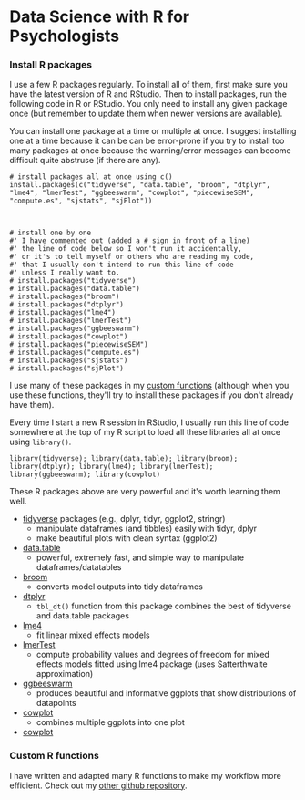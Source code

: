 # Data Science with R for Psychologists

### Install R packages

I use a few R packages regularly. To install all of them, first make sure you have the latest version of R and RStudio. Then to install packages, run the following code in R or RStudio. You only need to install any given package once (but remember to update them when newer versions are available).

You can install one package at a time or multiple at once. I suggest installing one at a time because it can be can be error-prone if you try to install too many packages at once because the warning/error messages can become difficult quite abstruse (if there are any).

```
# install packages all at once using c()
install.packages(c("tidyverse", "data.table", "broom", "dtplyr", "lme4", "lmerTest", "ggbeeswarm", "cowplot", "piecewiseSEM", "compute.es", "sjstats", "sjPlot"))



# install one by one
#' I have commented out (added a # sign in front of a line)
#' the line of code below so I won't run it accidentally,
#' or it's to tell myself or others who are reading my code,
#' that I usually don't intend to run this line of code
#' unless I really want to.
# install.packages("tidyverse")
# install.packages("data.table")
# install.packages("broom")
# install.packages("dtplyr")
# install.packages("lme4")
# install.packages("lmerTest")
# install.packages("ggbeeswarm")
# install.packages("cowplot")
# install.packages("piecewiseSEM")
# install.packages("compute.es")
# install.packages("sjstats")
# install.packages("sjPlot")
```

I use many of these packages in my [custom functions](#custom-r-functions) (although when you use these functions, they'll try to install these packages if you don't already have them).

Every time I start a new R session in RStudio, I usually run this line of code somewhere at the top of my R script to load all these libraries all at once using `library()`.

```
library(tidyverse); library(data.table); library(broom); library(dtplyr); library(lme4); library(lmerTest); library(ggbeeswarm); library(cowplot)
```

These R packages above are very powerful and it's worth learning them well.

* [tidyverse](https://www.tidyverse.org/) packages (e.g., dplyr, tidyr, ggplot2, stringr)
    - manipulate dataframes (and tibbles) easily with tidyr, dplyr
    - make beautiful plots with clean syntax (ggplot2)
* [data.table](https://cran.r-project.org/web/packages/data.table/vignettes/datatable-intro.html)
    - powerful, extremely fast, and simple way to manipulate dataframes/datatables
* [broom](https://cran.r-project.org/web/packages/broom/vignettes/broom.html)
    - converts model outputs into tidy dataframes
* [dtplyr](https://github.com/hadley/dtplyr)
    - `tbl_dt()` function from this package combines the best of tidyverse and data.table packages
* [lme4](https://www.jaredknowles.com/journal/2013/11/25/getting-started-with-mixed-effect-models-in-r)
    - fit linear mixed effects models
* [lmerTest](https://cran.r-project.org/web/packages/lmerTest/index.html)
    - compute probability values and degrees of freedom for mixed effects models fitted using lme4 package (uses Satterthwaite approximation)
* [ggbeeswarm](https://github.com/eclarke/ggbeeswarm)
    - produces beautiful and informative ggplots that show distributions of datapoints
* [cowplot](https://cran.r-project.org/web/packages/cowplot/vignettes/introduction.html)
    - combines multiple ggplots into one plot
* [cowplot](https://cran.r-project.org/web/packages/cowplot/vignettes/introduction.html)

### Custom R functions

I have written and adapted many R functions to make my workflow more efficient. Check out my [other github repository](https://github.com/hauselin/Rcode).
